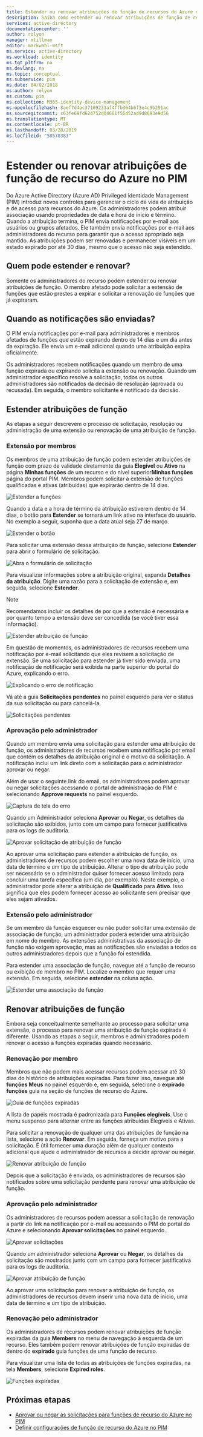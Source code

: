 ```yaml
---
title: Estender ou renovar atribuições de função de recursos do Azure no PIM - Azure Active Directory | Microsoft Docs
description: Saiba como estender ou renovar atribuições de função de recurso do Azure no PIM (Azure AD Privileged Identity Management).
services: active-directory
documentationcenter: ''
author: rolyon
manager: mtillman
editor: markwahl-msft
ms.service: active-directory
ms.workload: identity
ms.tgt_pltfrm: na
ms.devlang: na
ms.topic: conceptual
ms.subservice: pim
ms.date: 04/02/2018
ms.author: rolyon
ms.custom: pim
ms.collection: M365-identity-device-management
ms.openlocfilehash: 8aef7d4ac37109233af4ffb364b6f3e4c9b291ac
ms.sourcegitcommit: c63fe69fd624752d04661f56d52ad9d8693e9d56
ms.translationtype: MT
ms.contentlocale: pt-BR
ms.lasthandoff: 03/28/2019
ms.locfileid: "58578383"
---
```

# <a name="extend-or-renew-azure-resource-role-assignments-in-pim"></a>Estender ou renovar atribuições de função de recurso do Azure no PIM

Do Azure Active Directory (Azure AD) Privileged identidade Management (PIM) introduz novos controles para gerenciar o ciclo de vida de atribuição e de acesso para recursos do Azure. Os administradores podem atribuir associação usando propriedades de data e hora de início e término. Quando a atribuição termina, o PIM envia notificações por e-mail aos usuários ou grupos afetados. Ele também envia notificações por e-mail aos administradores do recurso para garantir que o acesso apropriado seja mantido. As atribuições podem ser renovadas e permanecer visíveis em um estado expirado por até 30 dias, mesmo que o acesso não seja estendido.

## <a name="who-can-extend-and-renew"></a>Quem pode estender e renovar?

Somente os administradores do recurso podem estender ou renovar atribuições de função. O membro afetado pode solicitar a extensão de funções que estão prestes a expirar e solicitar a renovação de funções que já expiraram.

## <a name="when-are-notifications-sent"></a>Quando as notificações são enviadas?

O PIM envia notificações por e-mail para administradores e membros afetados de funções que estão expirando dentro de 14 dias e um dia antes da expiração. Ele envia um e-mail adicional quando uma atribuição expira oficialmente. 

Os administradores recebem notificações quando um membro de uma função expirada ou expirando solicita a extensão ou renovação. Quando um administrador específico resolve a solicitação, todos os outros administradores são notificados da decisão de resolução (aprovada ou recusada). Em seguida, o membro solicitante é notificado da decisão. 

## <a name="extend-role-assignments"></a>Estender atribuições de função

As etapas a seguir descrevem o processo de solicitação, resolução ou administração de uma extensão ou renovação de uma atribuição de função. 

### <a name="member-extend"></a>Extensão por membros

Os membros de uma atribuição de função podem estender atribuições de função com prazo de validade diretamente da guia **Elegível** ou **Ativo** na página **Minhas funções** de um recurso e do nível superior**Minhas funções** página do portal PIM. Membros podem solicitar a extensão de funções qualificadas e ativas (atribuídas) que expirarão dentro de 14 dias.

![Estender a funções](media/azure-pim-resource-rbac/aadpim_rbac_extend_ui.png)

Quando a data e a hora de término da atribuição estiverem dentro de 14 dias, o botão para **Estender** se tornará um link ativo na interface do usuário. No exemplo a seguir, suponha que a data atual seja 27 de março.

![Estender o botão](media/azure-pim-resource-rbac/aadpim_rbac_extend_within_14.png)

Para solicitar uma extensão dessa atribuição de função, selecione **Estender** para abrir o formulário de solicitação.

![Abra o formulário de solicitação](media/azure-pim-resource-rbac/aadpim_rbac_extend_role_assignment_request.png)

Para visualizar informações sobre a atribuição original, expanda **Detalhes da atribuição**. Digite uma razão para a solicitação de extensão e, em seguida, selecione **Estender**.

>[!Note]
>Recomendamos incluir os detalhes de por que a extensão é necessária e por quanto tempo a extensão deve ser concedida (se você tiver essa informação).

![Estender atribuição de função](media/azure-pim-resource-rbac/aadpim_rbac_extend_form_complete.png)

Em questão de momentos, os administradores de recursos recebem uma notificação por e-mail solicitando que eles revisem a solicitação de extensão. Se uma solicitação para estender já tiver sido enviada, uma notificação de notificação será exibida na parte superior do portal do Azure, explicando o erro.

![Explicando o erro de notificação](media/azure-pim-resource-rbac/aadpim_rbac_extend_failed_existing_request.png)

Vá até a guia **Solicitações pendentes** no painel esquerdo para ver o status da sua solicitação ou para cancelá-la.

![Solicitações pendentes](media/azure-pim-resource-rbac/aadpim_rbac_extend_cancel_request.png)

### <a name="admin-approve"></a>Aprovação pelo administrador

Quando um membro envia uma solicitação para estender uma atribuição de função, os administradores de recursos recebem uma notificação por email que contém os detalhes da atribuição original e o motivo da solicitação. A notificação inclui um link direto com a solicitação para o administrador aprovar ou negar. 

Além de usar o seguinte link do email, os administradores podem aprovar ou negar solicitações acessando o portal de administração do PIM e selecionando **Approve requests** no painel esquerdo.

![Captura de tela do erro](media/azure-pim-resource-rbac/aadpim_rbac_extend_admin_approve_grid.png)

Quando um Administrador seleciona **Aprovar** ou **Negar**, os detalhes da solicitação são exibidos, junto com um campo para fornecer justificativa para os logs de auditoria.

![Aprovar solicitação de atribuição de função](media/azure-pim-resource-rbac/aadpim_rbac_extend_admin_approve_blade.png)

Ao aprovar uma solicitação para estender a atribuição de função, os administradores de recursos podem escolher uma nova data de início, uma data de término e um tipo de atribuição. Alterar o tipo de atribuição pode ser necessário se o administrador quiser fornecer acesso limitado para concluir uma tarefa específica (um dia, por exemplo). Neste exemplo, o administrador pode alterar a atribuição de **Qualificado** para **Ativo**. Isso significa que eles podem fornecer acesso ao solicitante sem precisar que eles sejam ativados.

### <a name="admin-extend"></a>Extensão pelo administrador

Se um membro da função esquecer ou não puder solicitar uma extensão de associação de função, um administrador poderá estender uma atribuição em nome do membro. As extensões administrativas da associação de função não exigem aprovação, mas as notificações são enviadas a todos os outros administradores depois que a função foi estendida.

Para estender uma associação de função, navegue até a função de recurso ou exibição de membro no PIM. Localize o membro que requer uma extensão. Em seguida, selecione **estender** na coluna ação.

![Estender uma associação de função](media/azure-pim-resource-rbac/aadpim_rbac_extend_admin_extend.png)

## <a name="renew-role-assignments"></a>Renovar atribuições de função

Embora seja conceitualmente semelhante ao processo para solicitar uma extensão, o processo para renovar uma atribuição de função expirada é diferente. Usando as etapas a seguir, membros e administradores podem renovar o acesso a funções expiradas quando necessário.

### <a name="member-renew"></a>Renovação por membro

Membros que não podem mais acessar recursos podem acessar até 30 dias do histórico de atribuições expiradas. Para fazer isso, navegue até **funções Meus** no painel esquerdo e, em seguida, selecione o **expirado funções** guia na seção de funções de recurso do Azure.

![Guia de funções expiradas](media/azure-pim-resource-rbac/aadpim_rbac_renew_from_myroles.png)

A lista de papéis mostrada é padronizada para **Funções elegíveis**. Use o menu suspenso para alternar entre as funções atribuídas Elegíveis e Ativas.

Para solicitar a renovação de qualquer uma das atribuições de função na lista, selecione a ação **Renovar**. Em seguida, forneça um motivo para a solicitação. É útil fornecer uma duração além de qualquer contexto adicional que ajude o administrador de recursos a decidir aprovar ou negar.

![Renovar atribuição de função](media/azure-pim-resource-rbac/aadpim_rbac_renew_request_form.png)

Depois que a solicitação é enviada, os administradores de recursos são notificados sobre uma solicitação pendente para renovar uma atribuição de função.

### <a name="admin-approves"></a>Aprovação pelo administrador

Os administradores de recursos podem acessar a solicitação de renovação a partir do link na notificação por e-mail ou acessando o PIM do portal do Azure e selecionando **Aprovar solicitações** no painel esquerdo.

![Aprovar solicitações](media/azure-pim-resource-rbac/aadpim_rbac_extend_admin_approve_grid.png)

Quando um administrador seleciona **Aprovar** ou **Negar**, os detalhes da solicitação são mostrados junto com um campo para fornecer justificativa para os logs de auditoria.

![Aprovar atribuição de função](media/azure-pim-resource-rbac/aadpim_rbac_extend_admin_approve_blade.png)

Ao aprovar uma solicitação para renovar a atribuição de função, os administradores de recursos devem inserir uma nova data de início, uma data de término e um tipo de atribuição. 

### <a name="admin-renew"></a>Renovação pelo administrador

Os administradores de recursos podem renovar atribuições de função expiradas da guia **Members** no menu de navegação à esquerda de um recurso. Eles também podem renovar atribuições de função expiradas de dentro do **expirado** guia funções de uma função de recurso.

Para visualizar uma lista de todas as atribuições de funções expiradas, na tela **Members**, selecione **Expired roles**.

![Funções expiradas](media/azure-pim-resource-rbac/aadpim_rbac_renew_from_member_blade.png)

## <a name="next-steps"></a>Próximas etapas

- [Aprovar ou negar as solicitações para funções de recurso do Azure no PIM](pim-resource-roles-approval-workflow.md)
- [Definir configurações de função de recurso do Azure no PIM](pim-resource-roles-configure-role-settings.md)
